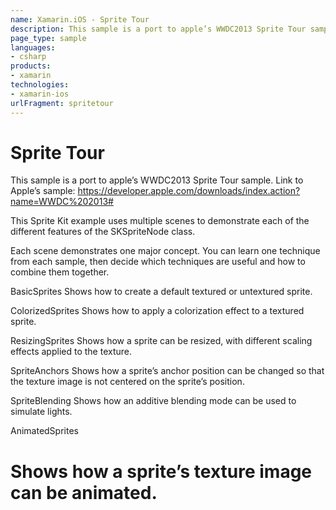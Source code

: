 ```yaml
---
name: Xamarin.iOS - Sprite Tour
description: This sample is a port to apple’s WWDC2013 Sprite Tour sample. Link to Apple’s sample:...
page_type: sample
languages:
- csharp
products:
- xamarin
technologies:
- xamarin-ios
urlFragment: spritetour
---
```

# Sprite Tour
This sample is a port to apple’s WWDC2013 Sprite Tour sample.
Link to Apple’s sample: https://developer.apple.com/downloads/index.action?name=WWDC%202013#

This Sprite Kit example uses multiple scenes to demonstrate each of the different features of the SKSpriteNode class.

Each scene demonstrates one major concept. You can learn one technique from each sample, then decide which techniques are useful and how to combine them together.

BasicSprites
Shows how to create a default textured or untextured sprite.

ColorizedSprites
Shows how to apply a colorization effect to a textured sprite.

ResizingSprites
Shows how a sprite can be resized, with different scaling effects applied to the texture.

SpriteAnchors
Shows how a sprite’s anchor position can be changed so that the texture image is not centered on the sprite’s position.

SpriteBlending
Shows how an additive blending mode can be used to simulate lights.

AnimatedSprites
# Shows how a sprite’s texture image can be animated.

